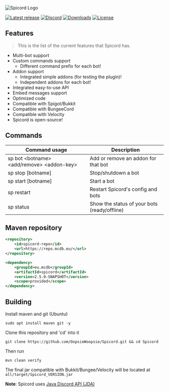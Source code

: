 ![Spicord Logo](https://i.imgur.com/FniEBrc.png)

[![Latest release](https://img.shields.io/github/v/release/OopsieWoopsie/Spicord?include_prereleases&logo=github&logoColor=white&style=flat-square)](https://github.com/OopsieWoopsie/Spicord/releases/latest)
[![Discord](https://img.shields.io/badge/Support-Discord-blue?logo=discord&logoColor=white&style=flat-square)](https://discord.gg/fBzAwWW)
[![Downloads](https://img.shields.io/github/downloads/OopsieWoopsie/Spicord/total?label=love%20count&logo=git&style=flat-square)](https://github.com/OopsieWoopsie/Spicord/releases)
[![License](https://img.shields.io/github/license/OopsieWoopsie/Spicord?logo=gnu&style=flat-square)](https://github.com/OopsieWoopsie/Spicord/blob/master/LICENSE)

## Features
> This is the list of the current features that Spicord has.

* Multi-bot support
* Custom commands support
  * Different command prefix for each bot!
* Addon support
  * Integrated simple addons (for testing the plugin)!
  * Independent addons for each bot!
* Integrated easy-to-use API
* Embed messages support
* Optimized code
* Compatible with Spigot/Bukkit
* Compatible with BungeeCord
* Compatible with Velocity
* Spicord is open-source!

## Commands
| Command usage | Description |
| --- | --- |
| sp bot \<botname> <add/remove> \<addon-key> | Add or remove an addon for that bot |
| sp stop [botname] | Stop/shutdown a bot |
| sp start [botname] | Start a bot |
| sp restart | Restart Spicord's config and bots |
| sp status | Show the status of your bots (ready/offline) |

## Maven repository
```xml
<repository>
    <id>spicord-repo</id>
    <url>https://repo.mcdb.eu/</url>
</repository>

<dependency>
    <groupId>eu.mcdb</groupId>
    <artifactId>spicord</artifactId>
    <version>2.5.0-SNAPSHOT</version>
    <scope>provided</scope>
</dependency>
```

## Building
Install maven and git (Ubuntu)

`sudo apt install maven git -y`


Clone this repository and 'cd' into it

`git clone https://github.com/OopsieWoopsie/Spicord.git && cd Spicord`


Then run

`mvn clean verify`


The final jar compatible with Bukkit/Bungee/Velocity will be located at `all/target/Spicord_VERSION.jar`



**Note**: Spicord uses [Java Discord API (JDA)](https://github.com/DV8FromTheWorld/JDA)
